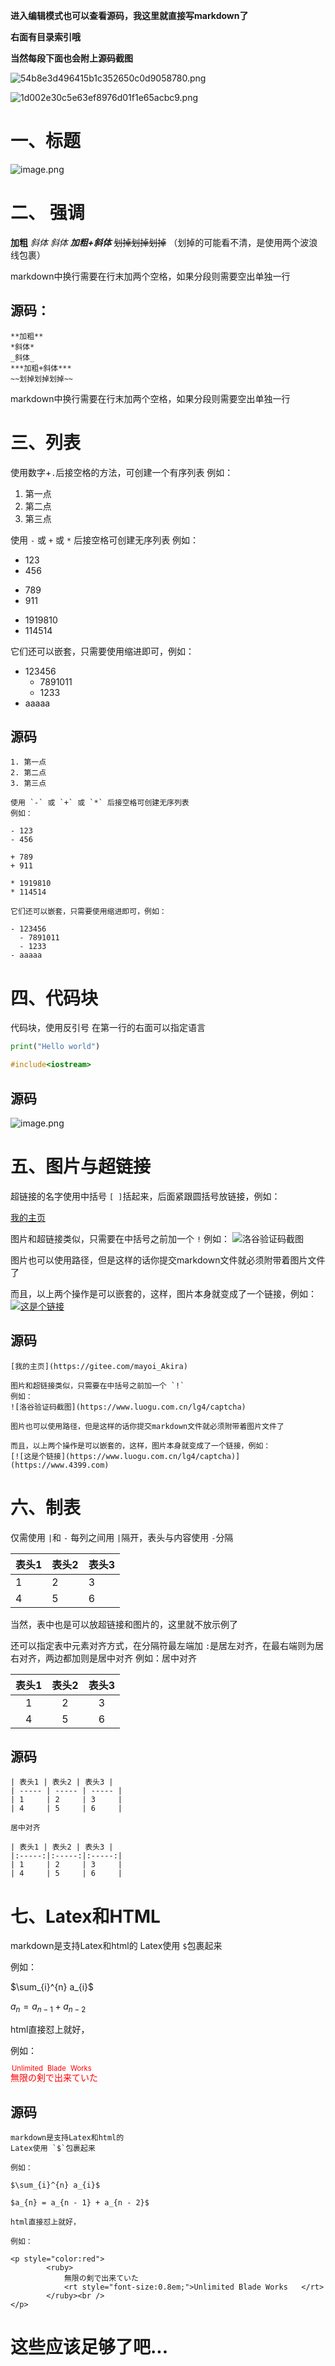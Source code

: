 **进入编辑模式也可以查看源码，我这里就直接写markdown了**

**右面有目录索引哦**

**当然每段下面也会附上源码截图**

![54b8e3d496415b1c352650c0d9058780.png](https://foruda.gitee.com/images/1750215914260512831/ec10df2c_15947378.png)

![1d002e30c5e63ef8976d01f1e65acbc9.png](https://foruda.gitee.com/images/1750215918257836987/18aad3b6_15947378.png)

# 一、标题

![image.png](https://foruda.gitee.com/images/1750215896706195663/c330d06d_15947378.png)

# 二、 强调

**加粗**
*斜体*
_斜体_
***加粗+斜体***
~~划掉划掉划掉~~
（划掉的可能看不清，是使用两个波浪线包裹）

markdown中换行需要在行末加两个空格，如果分段则需要空出单独一行

## 源码：

```text
**加粗**
*斜体*
_斜体_
***加粗+斜体***
~~划掉划掉划掉~~
```

markdown中换行需要在行末加两个空格，如果分段则需要空出单独一行

# 三、列表

使用数字+`.`后接空格的方法，可创建一个有序列表
例如：

1. 第一点
2. 第二点
3. 第三点

使用 `-` 或 `+` 或 `*` 后接空格可创建无序列表
例如：

- 123
- 456

+ 789
+ 911

* 1919810
* 114514

它们还可以嵌套，只需要使用缩进即可，例如：

- 123456
  - 7891011
  - 1233
- aaaaa

## 源码

```text
1. 第一点
2. 第二点
3. 第三点

使用 `-` 或 `+` 或 `*` 后接空格可创建无序列表
例如：

- 123
- 456

+ 789
+ 911

* 1919810
* 114514

它们还可以嵌套，只需要使用缩进即可，例如：

- 123456
  - 7891011
  - 1233
- aaaaa
```

# 四、代码块

代码块，使用反引号
在第一行的右面可以指定语言

```python
print("Hello world")
```

```c++
#include<iostream>
```

## 源码

![image.png](https://foruda.gitee.com/images/1750216942599019527/dd13b340_15947378.png)

# 五、图片与超链接

超链接的名字使用中括号 `[ ]`括起来，后面紧跟圆括号放链接，例如：

[我的主页](https://gitee.com/mayoi_Akira)

图片和超链接类似，只需要在中括号之前加一个 `!`
例如：
![洛谷验证码截图](https://www.luogu.com.cn/lg4/captcha)

图片也可以使用路径，但是这样的话你提交markdown文件就必须附带着图片文件了

而且，以上两个操作是可以嵌套的，这样，图片本身就变成了一个链接，例如：
[![这是个链接](https://www.luogu.com.cn/lg4/captcha)](https://www.4399.com)

## 源码

```text
[我的主页](https://gitee.com/mayoi_Akira)

图片和超链接类似，只需要在中括号之前加一个 `!`
例如：
![洛谷验证码截图](https://www.luogu.com.cn/lg4/captcha)

图片也可以使用路径，但是这样的话你提交markdown文件就必须附带着图片文件了

而且，以上两个操作是可以嵌套的，这样，图片本身就变成了一个链接，例如：
[![这是个链接](https://www.luogu.com.cn/lg4/captcha)](https://www.4399.com)
```

# 六、制表

仅需使用 `|`和 `-`
每列之间用 `|`隔开，表头与内容使用 `-`分隔

| 表头1 | 表头2 | 表头3 |
| ----- | ----- | ----- |
| 1     | 2     | 3     |
| 4     | 5     | 6     |

当然，表中也是可以放超链接和图片的，这里就不放示例了

还可以指定表中元素对齐方式，在分隔符最左端加 `:`是居左对齐，在最右端则为居右对齐，两边都加则是居中对齐
例如：居中对齐

| 表头1 | 表头2 | 表头3 |
| :---: | :---: | :---: |
|   1   |   2   |   3   |
|   4   |   5   |   6   |

## 源码

```text
| 表头1 | 表头2 | 表头3 |
| ----- | ----- | ----- |
| 1     | 2     | 3     |
| 4     | 5     | 6     |

居中对齐

| 表头1 | 表头2 | 表头3 |
|:-----:|:-----:|:-----:|
| 1     | 2     | 3     |
| 4     | 5     | 6     |
```

# 七、Latex和HTML

markdown是支持Latex和html的
Latex使用 `$`包裹起来

例如：

$\sum_{i}^{n} a_{i}$

$a_{n} = a_{n - 1} + a_{n - 2}$

html直接怼上就好，

例如：

<p style="color:red">
        <ruby>
            無限の剣で出来ていた
            <rt style="font-size:0.8em;">Unlimited Blade Works   </rt>
        </ruby><br />
</p>

## 源码

```text
markdown是支持Latex和html的
Latex使用 `$`包裹起来

例如：

$\sum_{i}^{n} a_{i}$

$a_{n} = a_{n - 1} + a_{n - 2}$

html直接怼上就好，

例如：

<p style="color:red">
        <ruby>
            無限の剣で出来ていた
            <rt style="font-size:0.8em;">Unlimited Blade Works   </rt>
        </ruby><br />
</p>
```

# 这些应该足够了吧...
